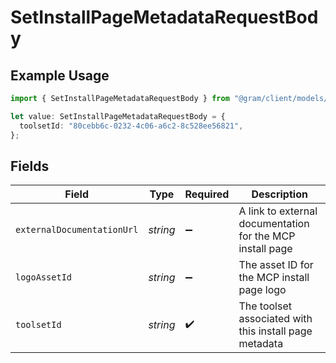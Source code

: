 # SetInstallPageMetadataRequestBody

## Example Usage

```typescript
import { SetInstallPageMetadataRequestBody } from "@gram/client/models/components";

let value: SetInstallPageMetadataRequestBody = {
  toolsetId: "80cebb6c-0232-4c06-a6c2-8c528ee56821",
};
```

## Fields

| Field                                                     | Type                                                      | Required                                                  | Description                                               |
| --------------------------------------------------------- | --------------------------------------------------------- | --------------------------------------------------------- | --------------------------------------------------------- |
| `externalDocumentationUrl`                                | *string*                                                  | :heavy_minus_sign:                                        | A link to external documentation for the MCP install page |
| `logoAssetId`                                             | *string*                                                  | :heavy_minus_sign:                                        | The asset ID for the MCP install page logo                |
| `toolsetId`                                               | *string*                                                  | :heavy_check_mark:                                        | The toolset associated with this install page metadata    |